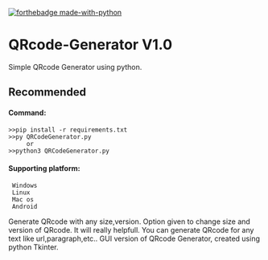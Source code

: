 [![forthebadge made-with-python](http://ForTheBadge.com/images/badges/made-with-python.svg)](https://www.python.org/)

# QRcode-Generator V1.0
Simple QRcode Generator using python.

## Recommended

#### Command:  

    >>pip install -r requirements.txt 
    >>py QRCodeGenerator.py
         or
    >>python3 QRCodeGenerator.py

#### Supporting platform:
     Windows
     Linux
     Mac os
     Android
     
    
Generate QRcode with any size,version. Option given to change size and version of QRcode. It will really helpfull.
You can generate QRcode for any text like url,paragraph,etc..
GUI version of QRcode Generator, created using python Tkinter.

